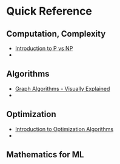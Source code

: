 # Quick Reference
## Computation, Complexity
- [Introduction to P vs NP](./Computation/Complexity.md)
- 

## Algorithms
- [Graph Algorithms - Visually Explained](https://towardsdatascience.com/10-graph-algorithms-visually-explained-e57faa1336f3)
- 
## Optimization
- [Introduction to Optimization Algorithms](./Computation/Opt.md)
- 
## Mathematics for ML


